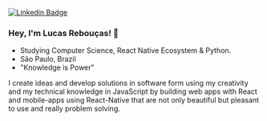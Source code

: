 
[![Linkedin Badge](https://img.shields.io/badge/-LinkedIn-blue?style=flat&logo=Linkedin&logoColor=white&link=https://)](https://www.linkedin.com/in/lucas-reboucas-silva/)

### Hey, I'm Lucas Rebouças! 👋

- Studying Computer Science, React Native Ecosystem & Python.
- São Paulo, Brazil
- "Knowledge is Power"

I create ideas and develop solutions in software form using my creativity and my technical knowledge in JavaScript by building web apps with React and mobile-apps using React-Native that are not only beautiful but pleasant to use and really problem solving.
